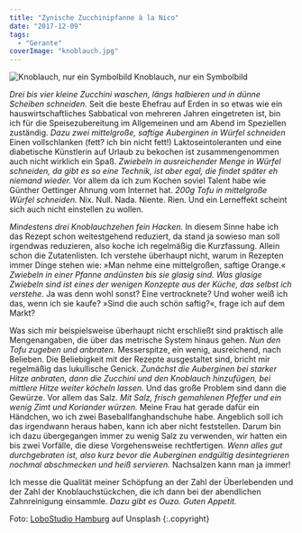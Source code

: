 ```yaml
---
title: "Zynische Zucchinipfanne à la Nico"
date: "2017-12-09"
tags:
  - "Gerante"
coverImage: "knoblauch.jpg"
---
```


![Knoblauch, nur ein Symbolbild](/img/knoblauch.jpg) Knoblauch, nur ein Symbolbild

_Drei bis vier kleine Zucchini waschen, längs halbieren und in dünne Scheiben schneiden._ Seit die beste Ehefrau auf Erden in so etwas wie ein hauswirtschaftliches Sabbatical von mehreren Jahren eingetreten ist, bin ich für die Speisezubereitung im Allgemeinen und am Abend im Speziellen zuständig. _Dazu zwei mittelgroße, saftige Auberginen in Würfel schneiden_ Einen vollschlanken (fett? ich bin nicht fett!) Laktoseintoleranten und eine diabetische Künstlerin auf Urlaub zu bekochen ist zusammengenommen auch nicht wirklich ein Spaß. _Zwiebeln in ausreichender Menge in Würfel schneiden, da gibt es so eine Technik, ist aber egal, die findet später eh niemand wieder._ Vor allem da ich zum Kochen soviel Talent habe wie Günther Oettinger Ahnung vom Internet hat. _200g Tofu in mittelgroße Würfel schneiden._ Nix. Null. Nada. Niente. Rien. Und ein Lerneffekt scheint sich auch nicht einstellen zu wollen.

_Mindestens drei Knoblauchzehen fein Hacken._ In diesem Sinne habe ich das Rezept schon weitestgehend reduziert, da stand ja sowieso man soll irgendwas reduzieren, also koche ich regelmäßig die Kurzfassung. Allein schon die Zutatenlisten. Ich verstehe überhaupt nicht, warum in Rezepten immer Dinge stehen wie: »Man nehme eine mittelgroßen, saftige Orange.« _Zwiebeln in einer Pfanne andünsten bis sie glasig sind. Was glasige Zwiebeln sind ist eines der wenigen Konzepte aus der Küche, das selbst ich verstehe._ Ja was denn wohl sonst? Eine vertrocknete? Und woher weiß ich das, wenn ich sie kaufe? »Sind die auch schön saftig?«, frage ich auf dem Markt?

Was sich mir beispielsweise überhaupt nicht erschließt sind praktisch alle Mengenangaben, die über das metrische System hinaus gehen. _Nun den Tofu zugeben und anbraten._ Messerspitze, ein wenig, ausreichend, nach Belieben. Die Beliebigkeit mit der Rezepte ausgestaltet sind, bricht mir regelmäßig das lukullische Genick. _Zunächst die Auberginen bei starker Hitze anbraten, dann die Zucchini und den Knoblauch hinzufügen, bei mittlere Hitze weiter köcheln lassen._ Und das große Problem sind dann die Gewürze. Vor allem das Salz. _Mit Salz, frisch gemahlenen Pfeffer und ein wenig Zimt und Koriander würzen._ Meine Frau hat gerade dafür ein Händchen, wo ich zwei Baseballfanghandschuhe habe. Angeblich soll ich das irgendwann heraus haben, kann ich aber nicht feststellen. Darum bin ich dazu übergegangen immer zu wenig Salz zu verwenden, wir hatten ein bis zwei Vorfälle, die diese Vorgehensweise rechtfertigen. _Wenn alles gut durchgebraten ist, also kurz bevor die Auberginen endgültig desintegrieren nochmal abschmecken und heiß servieren._ Nachsalzen kann man ja immer!

Ich messe die Qualität meiner Schöpfung an der Zahl der Überlebenden und der Zahl der Knoblauchstückchen, die ich dann bei der abendlichen Zahnreinigung einsammle. _Dazu gibt es Ouzo. Guten Appetit._

Foto: [LoboStudio Hamburg](https://unsplash.com/photos/wj961KyCaNk) auf Unsplash {:.copyright}

